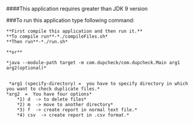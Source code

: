####This application requires greater than JDK 9 version

###To run this application type following command:

	**First compile this application and then run it.**
	**To compile run**-*./compileFiles.sh*
	**Then run**-*./run.sh*
	
	**or**
	
	*java --module-path target -m com.dupcheck/com.dupcheck.Main arg1 arg2(optional)*


	 *arg1 (specify-directory) =  you have to specify directory in which you want to check duplicate files.* 
	*arg2  =  You have four options* 
		*1) d  -> to delete files*
		*2) m  -> move to another directory*
		*3) f  -> create report in normal text file.*
		*4) csv  -> create report in .csv format.*
